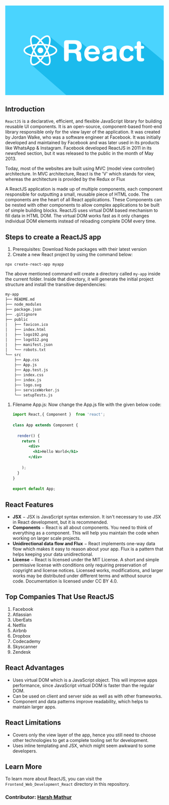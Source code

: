 ![Untitled](React.png)

## Introduction

`ReactJS` is a declarative, efficient, and flexible JavaScript library for building reusable UI components. It is an open-source, component-based front-end library responsible only for the view layer of the application. It was created by Jordan Walke, who was a software engineer at Facebook. It was initially developed and maintained by Facebook and was later used in its products like WhatsApp & Instagram. Facebook developed ReactJS in 2011 in its newsfeed section, but it was released to the public in the month of May 2013.

Today, most of the websites are built using MVC (model view controller) architecture. In MVC architecture, React is the 'V' which stands for view, whereas the architecture is provided by the Redux or Flux

A ReactJS application is made up of multiple components, each component responsible for outputting a small, reusable piece of HTML code. The components are the heart of all React applications. These Components can be nested with other components to allow complex applications to be built of simple building blocks. ReactJS uses virtual DOM based mechanism to fill data in HTML DOM. The virtual DOM works fast as it only changes individual DOM elements instead of reloading complete DOM every time.

## Steps to create a ReactJS app

1. Prerequisites: Download Node packages with their latest version
2. Create a new React project by using the command below:

```
npx create-react-app myapp
```

The above mentioned command will create a directory called `my-app` inside the current folder. Inside that directory, it will generate the initial project structure and install the transitive dependencies:

```
my-app
├── README.md
├── node_modules
├── package.json
├── .gitignore
├── public
│   ├── favicon.ico
│   ├── index.html
│   ├── logo192.png
│   ├── logo512.png
│   ├── manifest.json
│   └── robots.txt
└── src
    ├── App.css
    ├── App.js
    ├── App.test.js
    ├── index.css
    ├── index.js
    ├── logo.svg
    ├── serviceWorker.js
    └── setupTests.js
```

1. Filename App.js: Now change the App.js file with the given below code:
    
    ```jsx
    import React,{ Component }  from 'react';
     
    class App extends Component {
     
      render() {
        return (    
           <div>
             <h1>Hello World</h1>
           </div>
     
        );
      }
    }
        
    export default App;
    ```
    

## React Features

- **JSX** − JSX is JavaScript syntax extension. It isn't necessary to use JSX in React development, but it is recommended.
- **Components** − React is all about components. You need to
think of everything as a component. This will help you maintain the code when working on larger scale projects.
- **Unidirectional data flow and Flux** − React implements
one-way data flow which makes it easy to reason about your app. Flux is a pattern that helps keeping your data unidirectional.
- **License** − React is licensed under the MIT License. A short and simple permissive license with conditions only requiring preservation of copyright and license notices. Licensed works, modifications, and larger works may be distributed under different terms and without source code. Documentation is licensed under CC BY 4.0.

## Top Companies That Use ReactJS

1. Facebook
2. Atlassian 
3. UberEats
4. Netflix
5. Airbnb
6. Dropbox
7. Codecademy
8. Skyscanner
9. Zendesk

## React Advantages

- Uses virtual DOM which is a JavaScript object. This will improve
apps performance, since JavaScript virtual DOM is faster than the
regular DOM.
- Can be used on client and server side as well as with other frameworks.
- Component and data patterns improve readability, which helps to maintain larger apps.

## React Limitations

- Covers only the view layer of the app, hence you still need to
choose other technologies to get a complete tooling set for development.
- Uses inline templating and JSX, which might seem awkward to some developers.

## Learn More

To learn more about ReactJS, you can visit the `Frontend_Web_Development_React` directory in this repository.


### **Contributor:** [Harsh Mathur](https://github.com/harshmathurx)